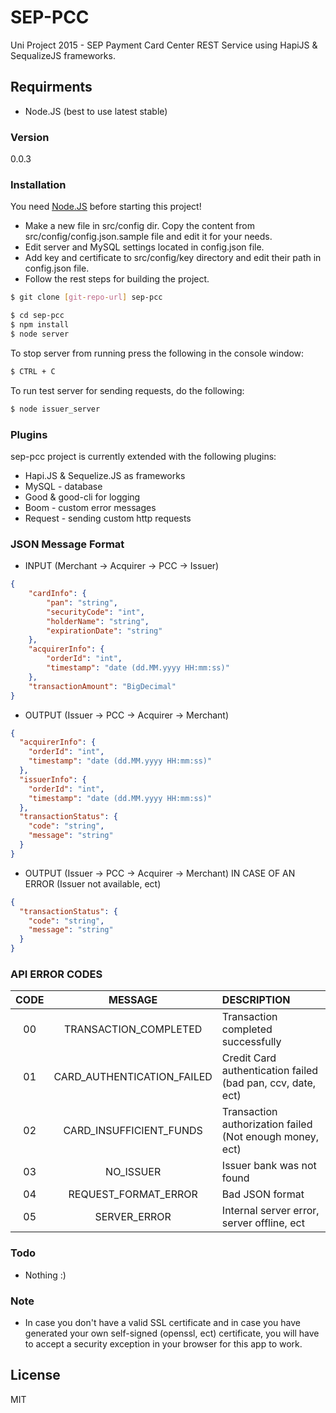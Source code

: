 # SEP-PCC

Uni Project 2015 - SEP Payment Card Center REST Service using HapiJS & SequalizeJS frameworks.

## Requirments
  - Node.JS (best to use latest stable)

### Version
0.0.3

### Installation

You need [Node.JS](https://nodejs.org/en/) before starting this project!
* Make a new file in src/config dir. Copy the content from src/config/config.json.sample file and edit it for your needs.
* Edit server and MySQL settings located in config.json file.
* Add key and certificate to src/config/key directory and edit their path in config.json file.
* Follow the rest steps for building the project.

```sh
$ git clone [git-repo-url] sep-pcc
```

```sh
$ cd sep-pcc
$ npm install
$ node server
```
To stop server from running press the following in the console window:
```sh
$ CTRL + C
```

To run test server for sending requests, do the following:
```sh
$ node issuer_server
```

### Plugins

sep-pcc project is currently extended with the following plugins:

* Hapi.JS & Sequelize.JS as frameworks
* MySQL - database
* Good & good-cli for logging
* Boom - custom error messages
* Request - sending custom http requests

### JSON Message Format
* INPUT (Merchant -> Acquirer -> PCC -> Issuer)
```json
{
	"cardInfo": {
		"pan": "string",
		"securityCode": "int",
		"holderName": "string",
		"expirationDate": "string"
	},
	"acquirerInfo": {
		"orderId": "int",
		"timestamp": "date (dd.MM.yyyy HH:mm:ss)"
	},
	"transactionAmount": "BigDecimal"
}
```

* OUTPUT (Issuer -> PCC -> Acquirer -> Merchant)
```json
{
  "acquirerInfo": {
    "orderId": "int",
    "timestamp": "date (dd.MM.yyyy HH:mm:ss)"
  },
  "issuerInfo": {
    "orderId": "int",
    "timestamp": "date (dd.MM.yyyy HH:mm:ss)"
  },
  "transactionStatus": {
    "code": "string",
    "message": "string"
  }
}
```

* OUTPUT (Issuer -> PCC -> Acquirer -> Merchant) IN CASE OF AN ERROR (Issuer not available, ect)
```json
{
  "transactionStatus": {
    "code": "string",
    "message": "string"
  }
}
```

### API ERROR CODES
| CODE        | MESSAGE           | DESCRIPTION  |
| :-------------: |:-------------:|:-----|
| 00 | TRANSACTION_COMPLETED | Transaction completed successfully |
| 01 | CARD_AUTHENTICATION_FAILED | Credit Card authentication failed (bad pan, ccv, date, ect) |
| 02 | CARD_INSUFFICIENT_FUNDS | Transaction authorization failed (Not enough money, ect) |
| 03 | NO_ISSUER | Issuer bank was not found     |
| 04 | REQUEST_FORMAT_ERROR | Bad JSON format    |
| 05 | SERVER_ERROR | Internal server error, server offline, ect |

### Todo

 - Nothing :)

### Note

- In case you don't have a valid SSL certificate and in case you have generated your own self-signed (openssl, ect) certificate, you will have to accept a security exception in your browser for this app to work.


License
----

MIT
